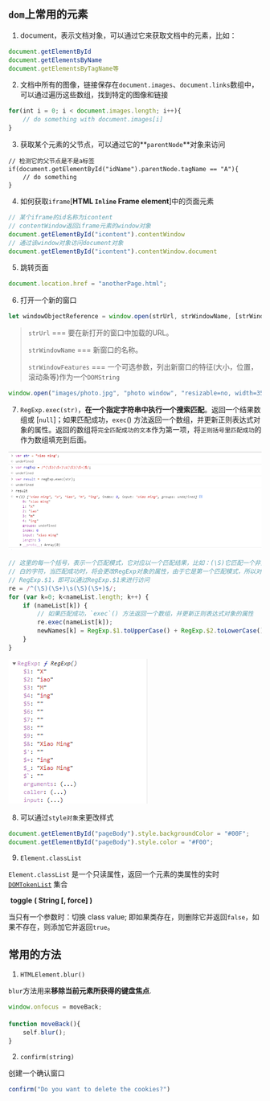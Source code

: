 

## `dom`上常用的元素

1. document，表示文档对象，可以通过它来获取文档中的元素，比如：

```javascript
document.getElementById
document.getElementsByName
document.getElementsByTagName等
```

2. 文档中所有的图像，链接保存在`document.images`、`document.links`数组中，可以通过遍历这些数组，找到特定的图像和链接

```javascript
for(int i = 0; i < document.images.length; i++){
    // do something with document.images[i]
}
```

3. 获取某个元素的父节点，可以通过它的**`parentNode`**对象来访问

```
// 检测它的父节点是不是a标签
if(document.getElementById("idName").parentNode.tagName == "A"){
	// do something
}
```

4. 如何获取`iframe`[**HTML `Inline` Frame element**]中的页面元素

```javascript
// 某个iframe的id名称为icontent
// contentWindow返回iframe元素的window对象
document.getElementById("icontent").contentWindow
// 通过该window对象访问document对象
document.getElementById("icontent").contentWindow.document
```

5. 跳转页面

```javascript
document.location.href = "anotherPage.html";
```

6. 打开一个新的窗口

```javascript
let windowObjectReference = window.open(strUrl, strWindowName, [strWindowFeatures]);
```

> `strUrl` === 要在新打开的窗口中加载的URL。
>
> `strWindowName` === 新窗口的名称。
>
> `strWindowFeatures` === 一个可选参数，列出新窗口的特征(大小，位置，滚动条等)作为一个`DOMString`

```javascript
window.open("images/photo.jpg", "photo window", "resizable=no, width=350, height=260");
```

7. `RegExp.exec(str)`，**在一个指定字符串中执行一个搜索匹配**。返回一个结果数组或 [`null`]；如果匹配成功，`exec`() 方法返回一个数组，并更新正则表达式对象的属性。返回的数组将`完全匹配成功的文本`作为第一项，将`正则括号里匹配成功`的作为数组填充到后面。

![1562631628687](images\1562631628687.png)

```javascript
// 这里的每一个括号，表示一个匹配模式，它对应以一个匹配结果，比如：(\S)它匹配一个非空
// 白的字符，当匹配成功时，将会更改RegExp对象的属性，由于它是第一个匹配模式，所以对应
// RegExp.$1，即可以通过RegExp.$1来进行访问
re = /^(\S)(\S+)\s(\S)(\S+)$/;
for (var k=0; k<nameList.length; k++) {
	if (nameList[k]) {
        // 如果匹配成功，`exec`() 方法返回一个数组，并更新正则表达式对象的属性
	    re.exec(nameList[k]);
		newNames[k] = RegExp.$1.toUpperCase() + RegExp.$2.toLowerCase() + " " + RegExp.$3.toUpperCase() + RegExp.$4.toLowerCase();
	}
}
```

![1562554685102](images\1562554685102.png)



8. 可以通过`style对象`来更改样式

```javascript
document.getElementById("pageBody").style.backgroundColor = "#00F";
document.getElementById("pageBody").style.color = "#F00";
```

9. `Element.classList`

`Element.classList` 是一个只读属性，返回一个元素的类属性的实时[`DOMTokenList`](https://developer.mozilla.org/zh-CN/docs/Web/API/DOMTokenList) 集合

​	**toggle** **( String [, force] )**

当只有一个参数时：切换 class value; 即如果类存在，则删除它并返回`false`，如果不存在，则添加它并返回`true`。



## 常用的方法

1. `HTMLElement.blur()`

`blur`方法用来**移除当前元素所获得的键盘焦点**.

```javascript
window.onfocus = moveBack;

function moveBack(){
    self.blur();
}
```

2. `confirm(string)`

创建一个确认窗口

```javascript
confirm("Do you want to delete the cookies?")
```

